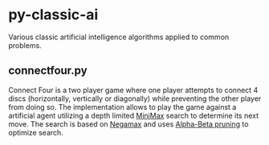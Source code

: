 # py-classic-ai
Various classic artificial intelligence algorithms applied to common problems.

## connectfour.py

Connect Four is a two player game where one player attempts to connect 4 discs (horizontally, vertically or diagonally) while
preventing the other player from doing so. The implementation allows to play the game against a artificial agent utilizing
a depth limited [MiniMax](https://en.wikipedia.org/wiki/Minimax) search to determine its next move. The search is based on [Negamax](https://en.wikipedia.org/wiki/Negamax)
and uses [Alpha-Beta pruning](https://en.wikipedia.org/wiki/Alpha%E2%80%93beta_pruning) to optimize search.
